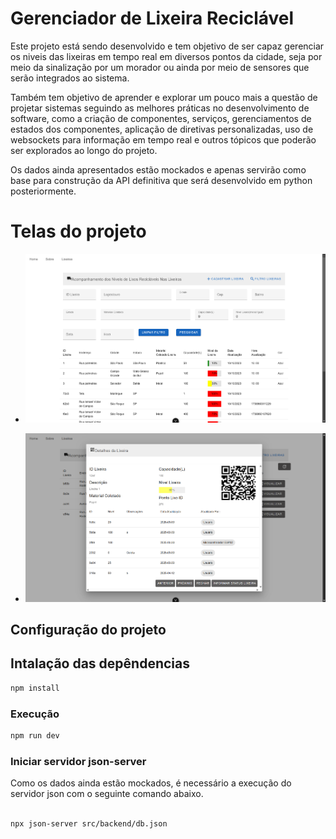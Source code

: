 # Gerenciador de Lixeira Reciclável

Este projeto está sendo desenvolvido e tem objetivo de ser capaz gerenciar os niveis das lixeiras em tempo real em diversos pontos da cidade, seja por meio da sinalização por um morador ou ainda por meio de sensores que serão integrados ao sistema.

Também tem objetivo de aprender e explorar um pouco mais a questão de projetar sistemas seguindo as melhores práticas no desenvolvimento de software, como a criação de componentes, serviços, gerenciamentos de estados dos componentes, aplicação de diretivas personalizadas, uso de websockets para informação em tempo real e outros tópicos que poderão ser explorados ao longo do projeto.

Os dados ainda apresentados estão mockados e apenas servirão como base para construção da API definitiva que será desenvolvido em python posteriormente.

# Telas do projeto
- [![Tela acompanhamento dos niveis de lixeira reciclavel](https://github.com/joseguilherme96/sistema_gerenciador_lixeira_reciclavel/blob/f8fddfa8650bf7573296a4d1f46f303a74648278/src/assets/tela_acompanhamento_lixeiras_reciclaveis.png "Tela acompanhamento dos niveis de lixeira reciclavel")](https://github.com/joseguilherme96/sistema_gerenciador_lixeira_reciclavel/blob/f8fddfa8650bf7573296a4d1f46f303a74648278/src/assets/tela_acompanhamento_lixeiras_reciclaveis.png)

- [![Tela que mostra as atualizações dos niveis da lixeira sinalizadas pelos os usuários ou por microcontrolador](https://github.com/joseguilherme96/sistema_gerenciador_lixeira_reciclavel/blob/25f74f8c33a1e9f190f744726051cedc35b58d23/src/assets/atualizacao_lixeira.png "Tela que mostra as atualizações dos niveis da lixeira sinalizadas pelos os usuários ou por microcontrolador")](https://github.com/joseguilherme96/sistema_gerenciador_lixeira_reciclavel/blob/25f74f8c33a1e9f190f744726051cedc35b58d23/src/assets/atualizacao_lixeira.png)

## Configuração do projeto  

## Intalação das depêndencias

```sh
npm install
```

### Execução

```sh
npm run dev
```

### Iniciar servidor json-server

Como os dados ainda estão mockados, é necessário a execução do servidor json com o seguinte comando abaixo.

```sh

npx json-server src/backend/db.json

```